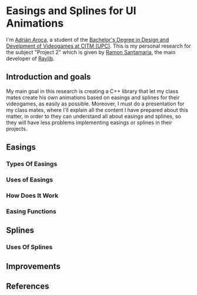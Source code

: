 # Easings and Splines for UI Animations
I'm [Adrián Aroca](https://www.linkedin.com/in/adri%C3%A1n-aroca-mascaraque-4570001a2/), a student of the [Bachelor's Degree in Design and Develpment of Videogames at CITM (UPC)](https://www.citm.upc.edu/). This is my personal research for the subject "Project 2" which is given by [Ramon Santamaria](https://www.linkedin.com/in/raysan/), the main developer of [Raylib](https://www.raylib.com/).
## Introduction and goals
My main goal in this research is creating a C++ library that let my class mates create his own animations based on easings and splines for their videogames, as easily as possible.
Moreover, I must do a presentation for my class mates, where I'll explain all the content I have prepared about this matter, in order to they can understand all about easings and splines, so they will have less problems implementing easings or splines in their projects.

## Easings
### Types Of Easings
### Uses of Easings
### How Does It Work
### Easing Functions 

## Splines
### Uses Of Splines

## Improvements

## References

